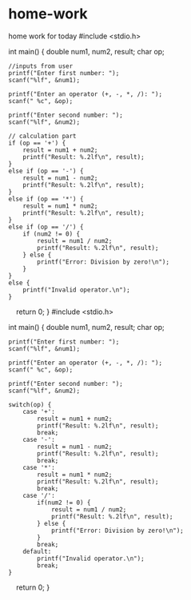 # home-work
home work for today
#include <stdio.h>

int main() {
    double num1, num2, result;
    char op;

    //inputs from user
    printf("Enter first number: ");
    scanf("%lf", &num1);

    printf("Enter an operator (+, -, *, /): ");
    scanf(" %c", &op);

    printf("Enter second number: ");
    scanf("%lf", &num2);

    // calculation part
    if (op == '+') {
        result = num1 + num2;
        printf("Result: %.2lf\n", result);
    }
    else if (op == '-') {
        result = num1 - num2;
        printf("Result: %.2lf\n", result);
    }
    else if (op == '*') {
        result = num1 * num2;
        printf("Result: %.2lf\n", result);
    }
    else if (op == '/') {
        if (num2 != 0) {
            result = num1 / num2;
            printf("Result: %.2lf\n", result);
        } else {
            printf("Error: Division by zero!\n");
        }
    }
    else {
        printf("Invalid operator.\n");
    }

    return 0;
}
#include <stdio.h>

int main() {
    double num1, num2, result;
    char op;

    printf("Enter first number: ");
    scanf("%lf", &num1);

    printf("Enter an operator (+, -, *, /): ");
    scanf(" %c", &op);

    printf("Enter second number: ");
    scanf("%lf", &num2);

    switch(op) {
        case '+':
            result = num1 + num2;
            printf("Result: %.2lf\n", result);
            break;
        case '-':
            result = num1 - num2;
            printf("Result: %.2lf\n", result);
            break;
        case '*':
            result = num1 * num2;
            printf("Result: %.2lf\n", result);
            break;
        case '/':
            if(num2 != 0) {
                result = num1 / num2;
                printf("Result: %.2lf\n", result);
            } else {
                printf("Error: Division by zero!\n");
            }
            break;
        default:
            printf("Invalid operator.\n");
            break;
    }

    return 0;
}
